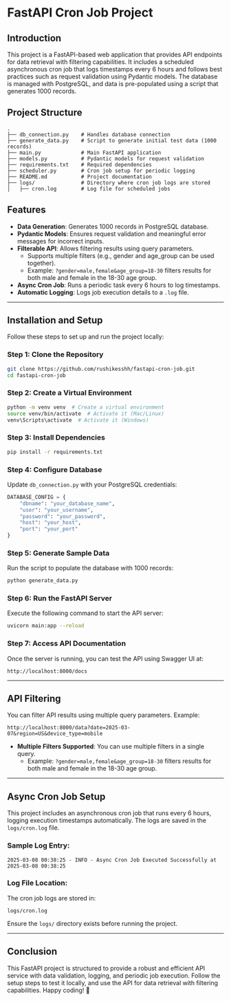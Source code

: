 # FastAPI Cron Job Project

## Introduction
This project is a FastAPI-based web application that provides API endpoints for data retrieval with filtering capabilities. It includes a scheduled asynchronous cron job that logs timestamps every 6 hours and follows best practices such as request validation using Pydantic models. The database is managed with PostgreSQL, and data is pre-populated using a script that generates 1000 records.

## Project Structure
```
.
├── db_connection.py    # Handles database connection
├── generate_data.py    # Script to generate initial test data (1000 records)
├── main.py             # Main FastAPI application
├── models.py           # Pydantic models for request validation
├── requirements.txt    # Required dependencies
├── scheduler.py        # Cron job setup for periodic logging
├── README.md           # Project documentation
├── logs/               # Directory where cron job logs are stored
│   ├── cron.log        # Log file for scheduled jobs
```

## Features
- **Data Generation**: Generates 1000 records in PostgreSQL database.
- **Pydantic Models**: Ensures request validation and meaningful error messages for incorrect inputs.
- **Filterable API**: Allows filtering results using query parameters.
  - Supports multiple filters (e.g., gender and age_group can be used together).
  - Example: `?gender=male,female&age_group=18-30` filters results for both male and female in the 18-30 age group.
- **Async Cron Job**: Runs a periodic task every 6 hours to log timestamps.
- **Automatic Logging**: Logs job execution details to a `.log` file.

---

## Installation and Setup
Follow these steps to set up and run the project locally:

### Step 1: Clone the Repository
```sh
git clone https://github.com/rushikesshh/fastapi-cron-job.git
cd fastapi-cron-job
```

### Step 2: Create a Virtual Environment
```sh
python -m venv venv  # Create a virtual environment
source venv/bin/activate  # Activate it (Mac/Linux)
venv\Scripts\activate  # Activate it (Windows)
```

### Step 3: Install Dependencies
```sh
pip install -r requirements.txt
```

### Step 4: Configure Database
Update `db_connection.py` with your PostgreSQL credentials:
```python
DATABASE_CONFIG = {
    "dbname": "your_database_name",
    "user": "your_username",
    "password": "your_password",
    "host": "your_host",
    "port": "your_port"
}
```

### Step 5: Generate Sample Data
Run the script to populate the database with 1000 records:
```sh
python generate_data.py
```

### Step 6: Run the FastAPI Server
Execute the following command to start the API server:
```sh
uvicorn main:app --reload
```

### Step 7: Access API Documentation
Once the server is running, you can test the API using Swagger UI at:
```
http://localhost:8000/docs
```

---

## API Filtering
You can filter API results using multiple query parameters. Example:
```
http://localhost:8000/data?date=2025-03-07&region=US&device_type=mobile
```
- **Multiple Filters Supported**: You can use multiple filters in a single query.
  - Example: `?gender=male,female&age_group=18-30` filters results for both male and female in the 18-30 age group.

---

## Async Cron Job Setup
This project includes an asynchronous cron job that runs every 6 hours, logging execution timestamps automatically. The logs are saved in the `logs/cron.log` file.

### Sample Log Entry:
```
2025-03-08 00:38:25 - INFO - Async Cron Job Executed Successfully at 2025-03-08 00:38:25
```

### Log File Location:
The cron job logs are stored in:
```
logs/cron.log
```
Ensure the `logs/` directory exists before running the project.

---

## Conclusion
This FastAPI project is structured to provide a robust and efficient API service with data validation, logging, and periodic job execution. Follow the setup steps to test it locally, and use the API for data retrieval with filtering capabilities. Happy coding! 🚀


